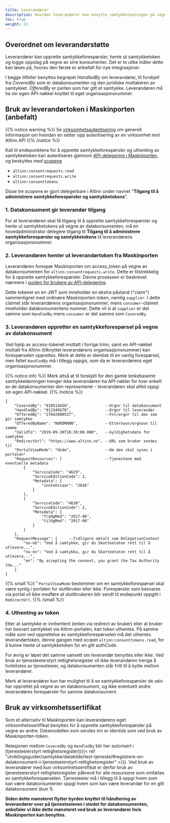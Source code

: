 ```yaml
---
title: Leverandører
description: Hvordan leverandører kan benytte samtykkeløsningen på vegne av datakonsumenter.
toc: true
weight: 21
---
```


## Overordnet om leverandørstøtte

Leverandører kan opprette samtykkeforespørsler, hente ut samtykketoken og logge oppslag på vegne av sine konsumenter. Det er to ulike måter dette kan løses på, hvorav den første er anbefalt for nye integrasjoner.

I begge tilfeller benyttes begrepet *HandledBy* om leverandører, til forskjell fra *CoveredBy* som er datakonsumenten og den juridiske mottakeren av samtykket. *OfferedBy* er parten som har gitt et samtykke. Leverandøren må ha sin egen API-nøkkel knyttet til eget organisasjonsnummer. 

## Bruk av leverandørtoken i Maskinporten (anbefalt)

{{% notice warning  %}}
Se <a href="../../../../api/rest/kom-i-gang/virksomhet/">virksomhetsautentisering</a> om generell informasjon om hvordan en setter opp autentisering av en virksomhet mot Altinn API
{{% /notice %}}

Kall til endepunktene for å opprette samtykkeforespørsler og uthenting av samtykketoken kan autentiseres gjennom [API-delegering i Maskinporten](../../../api-delegering), og beskyttes med [scopene](../../../../api/rest/kom-i-gang/scopes/#sluttbruker-api) 
* `altinn:consentrequests.read`
* `altinn:consentrequests.write`
* `altinn:consenttokens` 

Disse tre scopene er gjort delegerbare i Altinn under navnet "**Tilgang til å administrere samtykkeforespørsler og samtykketokens**". 

### 1. Datakonsument gir leverandør tilgang 

For at leverandøren skal få tilgang til å opprette samtykkeforespørsler og hente ut samtykketokens på vegne av datakonsumenten, må en hovedadministrator delegere tilgang til **Tilgang til å administrere samtykkeforespørsler og samtykketokens** til leverandørens organisasjonsnummer.

### 2. Leverandøren henter ut leverandørtoken fra Maskinporten

Leverandøren forespør Maskinporten om access_token på vegne av datakonsumenten for `altinn:consentrequests.write`. Dette er tilstrekkelig for å opprette samtykkeforespørsler. Denne prosessen er beskrevet nærmere i [guiden for brukere av API-delegering](../../../api-delegering/api-bruker).

Dette tokenet en en JWT som inneholder en ekstra påstand ("claim") sammenlignet med ordinære Maskinporten-token, nemlig `supplier`. I dette claimet står leverandørens organisasjonsnummer, mens `consumer`-claimet inneholder datakonsumentens nummer. Dette vil si at `supplier` er det samme som `HandledBy` mens `consumer` er det samme som `CoveredBy`.

### 3. Leverandøren oppretter en samtykkeforespørsel på vegne av datakonsument

Ved hjelp av access-tokenet mottatt i forrige trinn, samt en API-nøkkel mottatt fra Altinn (tilknyttet leverandørens organisasjonsnummer) kan forespørselen opprettes. Merk at dette er identisk til en vanlig forespørsel, men feltet `HandledBy` må i tillegg oppgis, som da er leverandørens eget organisasjonsnummer.

{{% notice info  %}}
Merk altså at til forskjell for den gamle lenkebaserte samtykkeløsningen trenger ikke leverandøren ha API-nøkler for hver enkelt av de datakonsumenter den representerer - leverandøren skal alltid oppgi sin egen API-nøkkel.
{{% /notice %}}

```
{
    "CoveredBy": "910514458",               --Orgnr til datakonsument
    "HandledBy": "912345678",               --Orgnr til leverandør
    "OfferedBy": "27042000537",             --Fnr/orgnr til den som gir samtykke
    "OfferedByName": "NORDMANN",            --Etternavn/orgnavn til samme
    "ValidTo": "2019-09-30T10:30:00.000",   --Gyldighetsdato for samtykke 
    "RedirectUrl": "https://www.altinn.no", --URL som bruker sendes til
    "PortalViewMode": "Hide",               --Om den skal synes i portalen¹
    "RequestResources": [                   --Tjenestene med eventuelle metadata
        {
            "ServiceCode": "4629",
            "ServiceEditionCode": 2,
            "Metadata": {
                "inntektsaar": "2016"
            }
        },
        {
            "ServiceCode": "4630",
            "ServiceEditionCode": 2,
            "Metadata": {
                "fraOgMed": "2017-06",
                "tilOgMed": "2017-08"
            }
        }
    ],
    "RequestMessage": {     --Tidligere omtalt som DelegationContext
        "no-nb": "Ved å samtykke, gir du Skatteetaten rett til å utlevere...",
        "no-nn": "Ved å samtykka, gir du Skatteetaten rett til å utlevera...",
        "en": "By accepting the consent, you grant the Tax Authority the..."
    }
}
```
{{% small %}}
¹ `PortalViewMode` bestemmer om en samtykkeforespørsel skal være synlig i portalen for sluttbruker eller ikke. Forespørsler som besvares via portal vil ikke medføre at sluttbrukeren blir sendt til endepunkt oppgitt i `RedirectUrl`.
{{% /small %}}

### 4. Uthenting av token

Etter at samtykke er innhentent (enten via redirect av bruker) eller at bruker har besvart samtykket via Altinn-portalen, kan token uthentes. På samme måte som ved opprettelse av samtykkeforespørselen må det uthentes leverandørtoken, denne gangen med scopet `altinn:consenttokens.read`, for å kunne hente ut samtykketoken for en gitt authCode.

For øvrig er løpet det samme uansett om leverandør benyttes eller ikke. Ved bruk av tjenesteeierstyrt rettighetsregister vil ikke leverandøren trenge å hvitelistes av tjenesteeier, og datakonsumenten står fritt til å bytte mellom leverandører.

 Merk at leverandører kun har mulighet til å se samtykkeforespørsler de selv har opprettet på vegne av en datakonsument, og ikke eventuelt andre leverandøres forespørsler for samme datakonsument. 

## Bruk av virksomhetssertifikat 

Som et alternativ til Maskinporten kan leverandørens eget virksomhetssertifikat benyttes for å opprette samtykkeforespørsler på vegne av andre. Datamodellen som sendes inn er identisk som ved bruk av Maskinporten-token. 

Relasjonen mellom `CoveredBy` og `HandledBy` blir her autorisert i [tjenesteeierstyrt rettighetsregister]({{< ref "utviklingsguider/samtykke/datakilde/test-tjeneste/#registrere-en-datakonsument-i-tjenesteeierstyrt-rettighetsregister" >}}). Ved bruk av leverandører med kun virksomhetssertifikat er derfor bruk av tjenesteeierstyrt rettighetsregister påkrevd for alle ressursene som omfattes av samtykkeforespørselen. Tjenesteeier må i tillegg til å oppgi hvem som kan være datakonsumenter oppgi hvem som kan være leverandør for en gitt datakonsument (kun 1).

**Siden dette mønsteret flytter byrden knyttet til håndtering av leverandører over på tjenesteeieren i stedet for datakonsumenten, anbefaler vi ikke dette mønsteret ved bruk av leverandører hvis Maskinporten kan benyttes.**
